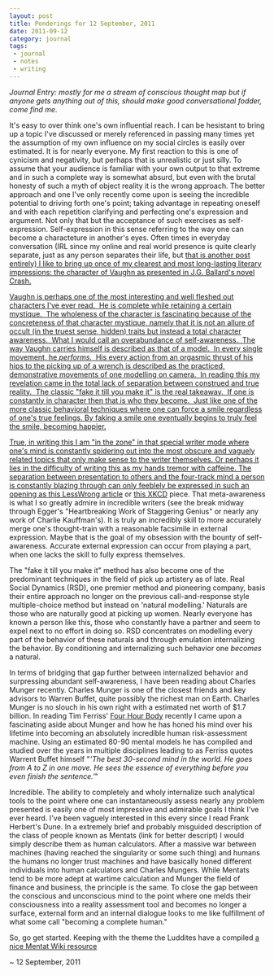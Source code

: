 ```yaml
---
layout: post
title: Ponderings for 12 September, 2011
date: 2011-09-12
category: journal
tags:
 - journal
 - notes
 - writing
---
```


<p><em>Journal Entry: mostly for me a stream of conscious thought map but if anyone gets anything out of this, should make good conversational fodder, come find me.</em></p>

<p>It's easy to over think one's own influential reach.  I can be hesistant to bring up a topic I've discussed or merely referenced in passing many times yet the assumption of my own influence on my social circles is easily over estimated.  It is for nearly everyone.  My first reaction to this is one of cynicism and negativity, but perhaps that is unrealistic or just silly.  To assume that your audience is familiar with your own output to that extreme and in such a complete way is somewhat absurd, but even with the brutal honesty of such a myth of object reality it is the wrong approach.  The better approach and one I've only recently come upon is seeing the incredible potential to driving forth one's point; taking advantage in repeating oneself and with each repetition clarifying and perfecting one's expression and argument.  Not only that but the acceptance of such exercises as self-expression. Self-expression in this sense referring to the way one can become a characteture in another's eyes. Often times in everyday conversation (IRL since my online and real world presence is quite clearly separate, just as any person separates their life, but <a href="#">that is another post entirely</span>) I like to bring up once of my clearest and most long-lasting literary impressions: the character of Vaughn as presented in J.G. Ballard's novel Crash.</p>

<p>   Vaughn is perhaps one of the most interesting and well fleshed out characters I've ever read. &nbsp;He is complete while retaining a certain mystique. &nbsp;The wholeness of the character is fascinating because of the concreteness of that character mystique, namely that it is not an allure of occult (in the truest sense, hidden) traits but instead a total character awareness. &nbsp;What I would call an overabundance of self-awareness. &nbsp;The way Vaughn carries himself is described as that of a model. &nbsp;In every single movement, he <em>performs.</em>&nbsp; His every action from an orgasmic thrust of his hips to the picking up of a wrench is described as the practiced, demonstrative movements of one modelling on camera. &nbsp;In reading this my revelation came in the total lack of separation between construed and true reality. &nbsp;The classic "fake it till you make it" is the real takeaway. &nbsp;If one is constantly in character then that is who they become. &nbsp;Just like one of the more classic behavioral techniques where one can force a smile regardless of one's true feelings. By faking a smile one eventually begins to truly feel the smile, becoming happier.</p>

<p>   True, in writing this I am "in the zone" in that special writer mode where one's mind is constantly spidering out into the most obscure and vaguely related topics that only make sense to the writer themselves. Or perhaps it lies in the difficulty of writing this as my hands tremor with caffeine. The separation between presentation to others and the four-track mind a person is constantly blazing through can only feeblely be expressed in such an opening as <a class="offsite-link-inline" href="http://lesswrong.com/lw/71x/a_crash_course_in_the_neuroscience_of_human/" target="_blank">this LessWrong article</a> or <a class="offsite-link-inline" href="http://xkcd.com/920/" target="_blank">this XKCD</a> piece.  That meta-awareness is what I so greatly admire in incredible writers (see the break midway through Egger's "Heartbreaking Work of Staggering Genius" or nearly any work of Charlie Kauffman's).  It is truly an incredibly skill to more accurately merge one's thought-train with a reasonable facsimile in external expression.  Maybe that is the goal of my obsession with the bounty of self-awareness.  Accurate external expression can occur from playing a part, when one lacks the skill to fully express themselves.</p>

<p>The "fake it till you make it" method has also become one of the predominant techniques in the field of pick up artistery as of late.  Real Social Dynamics (RSD), one premier method and pioneering company, basis their entire approach no longer on the previous call-and-response style multiple-choice method but instead on 'natural modelling.'  Naturals are those who are naturally good at picking up women.  Nearly everyone has known a person like this, those who constantly have a partner and seem to expel next to no effort in doing so.  RSD concentrates on modelling every part of the behavior of these naturals and through emulation internalizing the behavior.  By conditioning and internalizing such behavior one <em>becomes</em> a natural.</p>

<p>In terms of bridging that gap further between internalized behavior and surpressing abundant self-awareness, I have been reading about Charles Munger recently.  Charles Munger is one of the closest friends and key advisors to Warren Buffet, quite possibly the richest man on Earth.  Charles Munger is no slouch in his own right with a estimated net worth of $1.7 billion.  In reading Tim Ferriss' <span style="text-decoration: underline;">Four Hour Body</span> recently I came upon a fascinating aside about Munger and how he has honed his mind over his lifetime into becoming an absolutely incredible human risk-assessment machine.  Using an estimated 80-90 mental models he has compiled and studied over the years in multiple disciplines leading to as Ferriss quotes Warrent Buffet himself "<em>'The best 30-second mind in the world.  He goes from A to Z in one move.  He sees the essence of everything before you even finish the sentence.'</em>"</p>
<p>   Incredible.  The ability to completely and wholy internalize such analytical tools to the point where one can instantaneously assess nearly any problem presented is easily one of most impressive and admirable goals I think I've ever heard.  I've been vaguely interested in this every since I read Frank Herbert's Dune.  In a extremely brief and probably misguided description of the class of people known as Mentats (link for better descript) I would simply describe them as human calculators.  After a massive war between machines (having reached the singularity or some such thing) and humans the humans no longer trust machines and have basically honed different individuals into human calculators and Charles Mungers.  While Mentats tend to be more adept at wartime calculation and Munger the field of finance and business, the principle is the same.  To close the gap between the conscious and unconscious mind to the point where one melds their consciousness into a reality assessment tool and becomes no longer a surface, external form and an internal dialogue looks to me like fulfillment of what some call "becoming a complete human."</p>

<p>So, go get started.  Keeping with the theme the Luddites have a compiled <a href="http://www.ludism.org/mentat/HomePage" target="_blank">a nice Mentat Wiki resource</a></p>
<p> ~ 12 September, 2011 </p>
